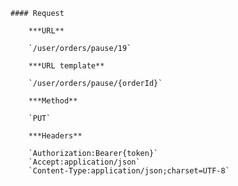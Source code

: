     #### Request

        ***URL**

        `/user/orders/pause/19`

        ***URL template**

        `/user/orders/pause/{orderId}`

        ***Method**

        `PUT`

        ***Headers**

        `Authorization:Bearer{token}`
        `Accept:application/json`
        `Content-Type:application/json;charset=UTF-8`
